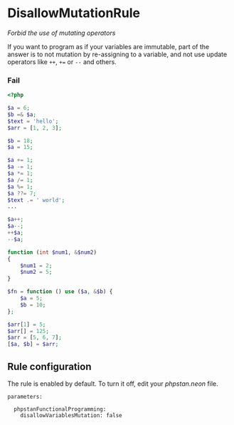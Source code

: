 # DisallowMutationRule

*Forbid the use of mutating operators*

If you want to program as if your variables are immutable, part of the answer is to not mutation by re-assigning to a variable, and not use update operators like `++`, `+=` or `--` and others.

### Fail

```php
<?php

$a = 6;
$b =& $a;
$text = 'hello';
$arr = [1, 2, 3];

$b = 18;
$a = 15;

$a += 1;
$a -= 1;
$a *= 1;
$a /= 1;
$a %= 1;
$a ??= 7;
$text .= ' world';
...

$a++;
$a--;
++$a;
--$a;

function (int $num1, &$num2)
{
    $num1 = 2;
    $num2 = 5;
}

$fn = function () use ($a, &$b) {
    $a = 5;
    $b = 10;
};

$arr[1] = 5;
$arr[] = 125;
$arr = [5, 6, 7];
[$a, $b] = $arr;
```

## Rule configuration

The rule is enabled by default. To turn it off, edit your *phpstan.neon* file.

```neon
parameters:

  phpstanFunctionalProgramming:
    disallowVariablesMutation: false
```
